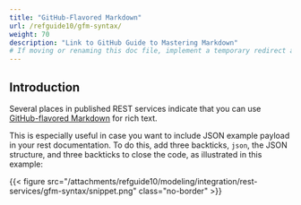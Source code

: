 ```yaml
---
title: "GitHub-Flavored Markdown"
url: /refguide10/gfm-syntax/
weight: 70
description: "Link to GitHub Guide to Mastering Markdown"
# If moving or renaming this doc file, implement a temporary redirect and let the respective team know they should update the URL in the product. See Mapping to Products for more details.
---
```


## Introduction

Several places in published REST services indicate that you can use [GitHub-flavored Markdown](https://docs.github.com/en/get-started/writing-on-github/getting-started-with-writing-and-formatting-on-github/basic-writing-and-formatting-syntax#GitHub-flavored-markdown) for rich text.

This is especially useful in case you want to include JSON example payload in your rest documentation. To do this, add three backticks, `json`, the JSON structure, and three backticks to close the code, as illustrated in this example:

{{< figure src="/attachments/refguide10/modeling/integration/rest-services/gfm-syntax/snippet.png" class="no-border" >}}
